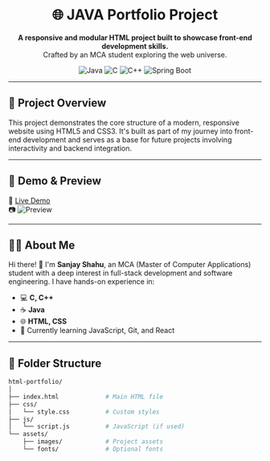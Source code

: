 <h1 align="center">🌐 JAVA Portfolio Project</h1>

<p align="center">
  <b>A responsive and modular HTML project built to showcase front-end development skills.</b><br>
  Crafted by an MCA student exploring the web universe.
</p>

<div align="center">

  <img src="https://img.shields.io/badge/Java-17-red?logo=openjdk" alt="Java" />
  <img src="https://img.shields.io/badge/C-Programming-blue?logo=c" alt="C" />
  <img src="https://img.shields.io/badge/C++-Programming-blueviolet?logo=cpp" alt="C++" />
  <img src="https://img.shields.io/badge/Spring%20Boot-Framework-success?logo=springboot" alt="Spring Boot" />


</div>

---

## 📖 Project Overview

This project demonstrates the core structure of a modern, responsive website using HTML5 and CSS3. It's built as part of my journey into front-end development and serves as a base for future projects involving interactivity and backend integration.

---

## 📸 Demo & Preview

🚀 [Live Demo](https://your-live-demo-link.com)  
📷 ![Preview](https://your-screenshot-link.com/screenshot.png)

---

## 🧑‍💻 About Me

Hi there! 👋 I'm **Sanjay Shahu**, an MCA (Master of Computer Applications) student with a deep interest in full-stack development and software engineering. I have hands-on experience in:

- 💻 **C, C++**
- ☕ **Java**
- 🌐 **HTML, CSS**
- 🔄 Currently learning JavaScript, Git, and React

---

## 📁 Folder Structure

```bash
html-portfolio/
│
├── index.html             # Main HTML file
├── css/
│   └── style.css          # Custom styles
├── js/
│   └── script.js          # JavaScript (if used)
└── assets/
    ├── images/            # Project assets
    └── fonts/             # Optional fonts
